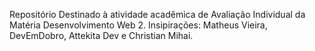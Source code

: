 Repositório Destinado à atividade acadêmica de Avaliação Individual da Matéria Desenvolvimento Web 2. 
Insipirações: Matheus Vieira, DevEmDobro, Attekita Dev e Christian Mihai.
